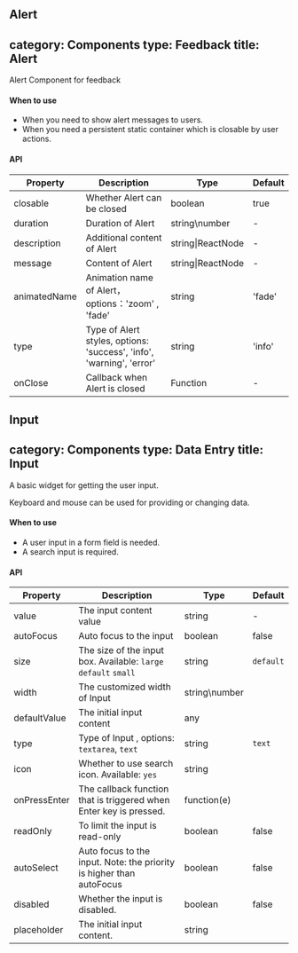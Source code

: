 Alert
---
category: Components
type: Feedback
title: Alert
---
Alert Component for feedback

#### When to use

- When you need to show alert messages to users.
- When you need a persistent static container which is closable by user actions.

#### API

| Property | Description | Type | Default |
 | --- | --- | --- | --- |
 | closable | Whether Alert can be closed | boolean | true |
 | duration | Duration of Alert | string\number | - |
 | description | Additional content of Alert | string\|ReactNode | - |
 | message | Content of Alert | string\|ReactNode | - |
 | animatedName | Animation name of Alert，options：'zoom' , 'fade' | string | 'fade' |
 | type | Type of Alert styles, options: 'success', 'info', 'warning', 'error' | string | 'info' |
 | onClose | Callback when Alert is closed | Function | - |

Input
---
category: Components
type: Data Entry
title: Input
---
A basic widget for getting the user input.

Keyboard and mouse can be used for providing or changing data.

#### When to use
- A user input in a form field is needed.
- A search input is required.

#### API
| Property | Description | Type | Default |
 | --- | --- | --- | --- |
 | value | The input content value | string | - |
 | autoFocus | Auto focus to the input | boolean | false |
 | size | The size of the input box. Available: `large` `default` `small` | string | `default` |
 | width | The customized width of Input | string\number |  |
 | defaultValue | The initial input content | any |  |
 | type | Type of Input , options: `textarea`, `text`| string | `text` |
 | icon | Whether to use search icon. Available: `yes` | string |  |
 | onPressEnter | The callback function that is triggered when Enter key is pressed. | function(e) |  |
 | readOnly | To limit the input is read-only | boolean | false |
 | autoSelect | Auto focus to the input. Note: the priority is higher than autoFocus | boolean | false |
 | disabled | Whether the input is disabled. | boolean | false |
 | placeholder | The initial input content. | string |  |
 